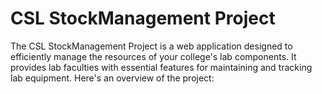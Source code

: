 # CSL StockManagement Project

The CSL StockManagement Project is a web application designed to efficiently manage the resources of your college's lab components. It provides lab faculties with essential features for maintaining and tracking lab equipment. Here's an overview of the project:



